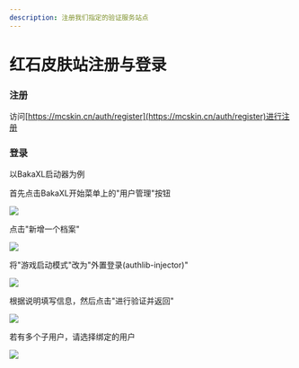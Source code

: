 ```yaml
---
description: 注册我们指定的验证服务站点
---
```


# 红石皮肤站注册与登录

### 注册

访问[https://mcskin.cn/auth/register](https://mcskin.cn/auth/register)进行注册

### 登录

以BakaXL启动器为例

首先点击BakaXL开始菜单上的"用户管理"按钮

![](../../.gitbook/assets/7DD@\(0H9U22]\`HA0D2\{{YO1\(1\).png)

点击"新增一个档案"

![](../../.gitbook/assets/]E8STZ{DPK1I996\[C}AN\_HU\(1\).png)

将"游戏启动模式"改为"外置登录(authlib-injector)"

![](../../.gitbook/assets/EQJ7R46ZIT8C\~}E2VK\`GAP7\(1\).png)

根据说明填写信息，然后点击"进行验证并返回"

![](../../.gitbook/assets/6C1@$RQS}P$SV]EA@V\~$K\~S\(1\).png)

若有多个子用户，请选择绑定的用户

![](../../.gitbook/assets/S7}SX65@\)9}0Q4X5\`NYZ6QP\(1\).png)
